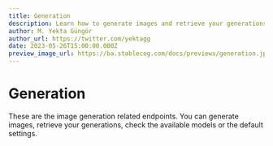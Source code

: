 ```yaml
---
title: Generation
description: Learn how to generate images and retrieve your generations using the Stablecog API.
author: M. Yekta Güngör
author_url: https://twitter.com/yektagg
date: 2023-05-26T15:00:00.000Z
preview_image_url: https://ba.stablecog.com/docs/previews/generation.jpg
---
```


# Generation

These are the image generation related endpoints. You can generate images, retrieve your generations, check the available models or the default settings.
